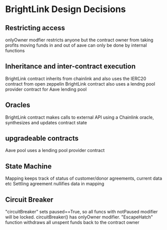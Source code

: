 # BrightLink Design Decisions

## Restricting access

onlyOwner modfier restricts anyone but the contract owner from taking profits
moving funds in and out of aave can only be done by internal functions

## Inheritance and inter-contract execution
BrightLink contract inherits from chainlink and also uses the IERC20 contract from open zeppelin
BrightLink contract also uses a lendng pool provider contract for Aave lending pool

## Oracles
BrightLink contract makes calls to external API using a Chainlink oracle, synthesizes and updates contract state

## upgradeable contracts
Aave pool uses a lending pool provider contract

## State Machine
Mapping keeps track of status of customer/donor agreements, current data etc
Settling agreement nullifies data in mapping

## Circuit Breaker
"circuitBreaker" sets paused==True, so all funcs with notPaused modifier will be locked. circuitBreaker() has onlyOwner modifier.
"EscapeHatch" function withdraws all unspent funds back to the contract owner  